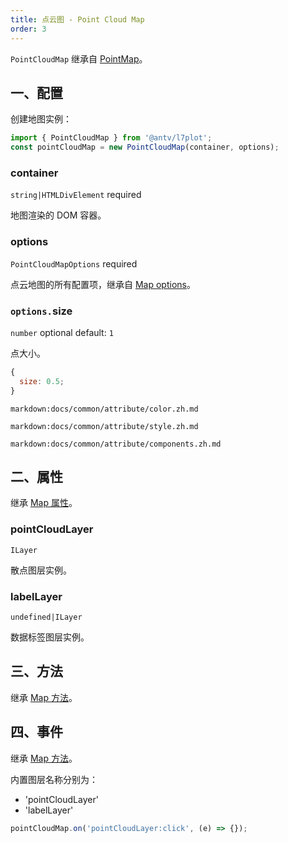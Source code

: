 ```yaml
---
title: 点云图 - Point Cloud Map
order: 3
---
```


`PointCloudMap` 继承自 [PointMap](/zh/docs/api/point-maps/point-map)。

## 一、配置

创建地图实例：

```ts
import { PointCloudMap } from '@antv/l7plot';
const pointCloudMap = new PointCloudMap(container, options);
```

### container

`string|HTMLDivElement` required

地图渲染的 DOM 容器。

### options

`PointCloudMapOptions` required

点云地图的所有配置项，继承自 [Map options](/zh/docs/api/map-api#options)。

### `options.`size

`number` optional default: `1`

点大小。

```js
{
  size: 0.5;
}
```

`markdown:docs/common/attribute/color.zh.md`

`markdown:docs/common/attribute/style.zh.md`

`markdown:docs/common/attribute/components.zh.md`

## 二、属性

继承 [Map 属性](/zh/docs/api/map-api#二、属性)。

### pointCloudLayer

`ILayer`

散点图层实例。

### labelLayer

`undefined|ILayer`

数据标签图层实例。

## 三、方法

继承 [Map 方法](/zh/docs/api/map-api#三、方法)。

## 四、事件

继承 [Map 方法](/zh/docs/api/map-api#四、事件)。

内置图层名称分别为：

- 'pointCloudLayer'
- 'labelLayer'

```js
pointCloudMap.on('pointCloudLayer:click', (e) => {});
```
